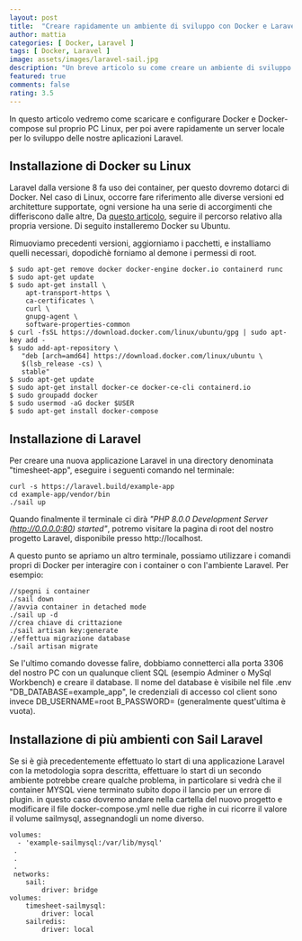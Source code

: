 ```yaml
---
layout: post
title:  "Creare rapidamente un ambiente di sviluppo con Docker e Laravel Sail"
author: mattia
categories: [ Docker, Laravel ]
tags: [ Docker, Laravel ]
image: assets/images/laravel-sail.jpg
description: "Un breve articolo su come creare un ambiente di sviluppo Laravel in locale."
featured: true
comments: false
rating: 3.5
---
```


In questo articolo vedremo come scaricare e configurare Docker e Docker-compose sul proprio PC Linux, per poi avere rapidamente un server locale per lo sviluppo delle nostre aplicazioni Laravel.


## Installazione di Docker su Linux

Laravel dalla versione 8 fa uso dei container, per questo dovremo dotarci di Docker. Nel caso di Linux, occorre fare riferimento alle diverse versioni ed architetture supportate, ogni versione ha una serie di accorgimenti che differiscono dalle altre, Da <a href="https://docs.docker.com/engine/install/">questo articolo</a>, seguire il percorso relativo alla propria versione.
Di seguito installeremo Docker su Ubuntu.

Rimuoviamo precedenti versioni, aggiorniamo i pacchetti, e installiamo quelli necessari, dopodichè forniamo al demone i permessi di root.

```
$ sudo apt-get remove docker docker-engine docker.io containerd runc
$ sudo apt-get update
$ sudo apt-get install \
    apt-transport-https \
    ca-certificates \
    curl \
    gnupg-agent \
    software-properties-common
$ curl -fsSL https://download.docker.com/linux/ubuntu/gpg | sudo apt-key add -
$ sudo add-apt-repository \
   "deb [arch=amd64] https://download.docker.com/linux/ubuntu \
   $(lsb_release -cs) \
   stable"
$ sudo apt-get update
$ sudo apt-get install docker-ce docker-ce-cli containerd.io
$ sudo groupadd docker
$ sudo usermod -aG docker $USER
$ sudo apt-get install docker-compose
```


## Installazione di Laravel

Per creare una nuova applicazione Laravel in una directory denominata "timesheet-app", eseguire i seguenti comando nel terminale:

```
curl -s https://laravel.build/example-app
cd example-app/vendor/bin
./sail up
```

Quando finalmente il terminale ci dirà <i>"PHP 8.0.0 Development Server (http://0.0.0.0:80) started"</i>, potremo visitare la pagina di root del nostro progetto Laravel, disponibile presso http://localhost.

A questo punto se apriamo un altro terminale, possiamo utilizzare i comandi propri di Docker per interagire con i container o con l'ambiente Laravel. Per esempio:
```
//spegni i container
./sail down
//avvia container in detached mode
./sail up -d
//crea chiave di crittazione
./sail artisan key:generate
//effettua migrazione database
./sail artisan migrate
```

Se l'ultimo comando dovesse falire, dobbiamo connetterci alla porta 3306 del nostro PC con un qualunque client SQL (esempio Adminer o MySql Workbench) e creare il database. Il nome del database è visibile nel file .env "DB_DATABASE=example_app", le credenziali di accesso col client sono invece DB_USERNAME=root B_PASSWORD= (generalmente quest'ultima è vuota).


## Installazione di più ambienti con Sail Laravel

Se si è già precedentemente effettuato lo start di una applicazione Laravel con la metodologia sopra descritta, effettuare lo start di un secondo ambiente potrebbe creare qualche problema, in particolare si vedrà che il container MYSQL viene terminato subito dopo il lancio per un errore di plugin. in questo caso dovremo andare nella cartella del nuovo progetto e modificare il file docker-compose.yml nelle due righe in cui ricorre il valore il volume sailmysql, assegnandogli un nome diverso.
```
volumes:
  - 'example-sailmysql:/var/lib/mysql'
 .
 .
 .
 networks:
    sail:
        driver: bridge
volumes:
    timesheet-sailmysql:
        driver: local
    sailredis:
        driver: local
```
